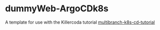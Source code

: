 # dummyWeb-ArgoCDk8s

A template for use with the Killercoda tutorial [multibranch-k8s-cd-tutorial](https://github.com/noizy-sthlm/multibranch-k8s-cd-tutorial)
